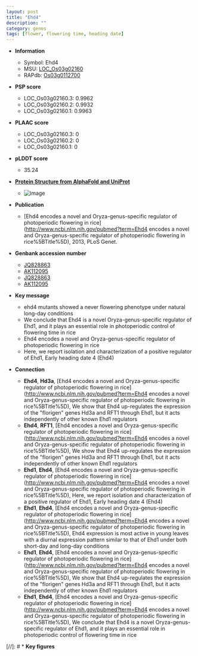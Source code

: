 ```yaml
---
layout: post
title: "Ehd4"
description: ""
category: genes
tags: [flower, flowering time, heading date]
---
```


* **Information**  
    + Symbol: Ehd4  
    + MSU: [LOC_Os03g02160](http://rice.plantbiology.msu.edu/cgi-bin/ORF_infopage.cgi?orf=LOC_Os03g02160)  
    + RAPdb: [Os03g0112700](http://rapdb.dna.affrc.go.jp/viewer/gbrowse_details/irgsp1?name=Os03g0112700)  

* **PSP score**  
    + LOC_Os03g02160.3: 0.9962 
    + LOC_Os03g02160.2: 0.9932 
    + LOC_Os03g02160.1: 0.9963 

* **PLAAC score**  
    + LOC_Os03g02160.3: 0 
    + LOC_Os03g02160.2: 0 
    + LOC_Os03g02160.1: 0 

* **pLDDT score**
    + 35.24

* **[Protein Structure from AlphaFold and UniProt](https://www.uniprot.org/uniprotkb/Q10SS3/entry#structure)**
    + ![image](https://ricepsp.github.io/images/Q1/AF-Q10SS3-F1.png)

* **Publication**  
    + [Ehd4 encodes a novel and Oryza-genus-specific regulator of photoperiodic flowering in rice](http://www.ncbi.nlm.nih.gov/pubmed?term=Ehd4 encodes a novel and Oryza-genus-specific regulator of photoperiodic flowering in rice%5BTitle%5D), 2013, PLoS Genet.

* **Genbank accession number**  
    + [JQ828863](http://www.ncbi.nlm.nih.gov/nuccore/JQ828863)
    + [AK112095](http://www.ncbi.nlm.nih.gov/nuccore/AK112095)
    + [JQ828863](http://www.ncbi.nlm.nih.gov/nuccore/JQ828863)
    + [AK112095](http://www.ncbi.nlm.nih.gov/nuccore/AK112095)

* **Key message**  
    + ehd4 mutants showed a never flowering phenotype under natural long-day conditions
    + We conclude that Ehd4 is a novel Oryza-genus-specific regulator of Ehd1, and it plays an essential role in photoperiodic control of flowering time in rice
    + Ehd4 encodes a novel and Oryza-genus-specific regulator of photoperiodic flowering in rice
    + Here, we report isolation and characterization of a positive regulator of Ehd1, Early heading date 4 (Ehd4)

* **Connection**  
    + __Ehd4__, __Hd3a__, [Ehd4 encodes a novel and Oryza-genus-specific regulator of photoperiodic flowering in rice](http://www.ncbi.nlm.nih.gov/pubmed?term=Ehd4 encodes a novel and Oryza-genus-specific regulator of photoperiodic flowering in rice%5BTitle%5D), We show that Ehd4 up-regulates the expression of the "florigen" genes Hd3a and RFT1 through Ehd1, but it acts independently of other known Ehd1 regulators
    + __Ehd4__, __RFT1__, [Ehd4 encodes a novel and Oryza-genus-specific regulator of photoperiodic flowering in rice](http://www.ncbi.nlm.nih.gov/pubmed?term=Ehd4 encodes a novel and Oryza-genus-specific regulator of photoperiodic flowering in rice%5BTitle%5D), We show that Ehd4 up-regulates the expression of the "florigen" genes Hd3a and RFT1 through Ehd1, but it acts independently of other known Ehd1 regulators
    + __Ehd1__, __Ehd4__, [Ehd4 encodes a novel and Oryza-genus-specific regulator of photoperiodic flowering in rice](http://www.ncbi.nlm.nih.gov/pubmed?term=Ehd4 encodes a novel and Oryza-genus-specific regulator of photoperiodic flowering in rice%5BTitle%5D), Here, we report isolation and characterization of a positive regulator of Ehd1, Early heading date 4 (Ehd4)
    + __Ehd1__, __Ehd4__, [Ehd4 encodes a novel and Oryza-genus-specific regulator of photoperiodic flowering in rice](http://www.ncbi.nlm.nih.gov/pubmed?term=Ehd4 encodes a novel and Oryza-genus-specific regulator of photoperiodic flowering in rice%5BTitle%5D), Ehd4 expression is most active in young leaves with a diurnal expression pattern similar to that of Ehd1 under both short-day and long-day conditions
    + __Ehd1__, __Ehd4__, [Ehd4 encodes a novel and Oryza-genus-specific regulator of photoperiodic flowering in rice](http://www.ncbi.nlm.nih.gov/pubmed?term=Ehd4 encodes a novel and Oryza-genus-specific regulator of photoperiodic flowering in rice%5BTitle%5D), We show that Ehd4 up-regulates the expression of the "florigen" genes Hd3a and RFT1 through Ehd1, but it acts independently of other known Ehd1 regulators
    + __Ehd1__, __Ehd4__, [Ehd4 encodes a novel and Oryza-genus-specific regulator of photoperiodic flowering in rice](http://www.ncbi.nlm.nih.gov/pubmed?term=Ehd4 encodes a novel and Oryza-genus-specific regulator of photoperiodic flowering in rice%5BTitle%5D), We conclude that Ehd4 is a novel Oryza-genus-specific regulator of Ehd1, and it plays an essential role in photoperiodic control of flowering time in rice

[//]: # * **Key figures**  



